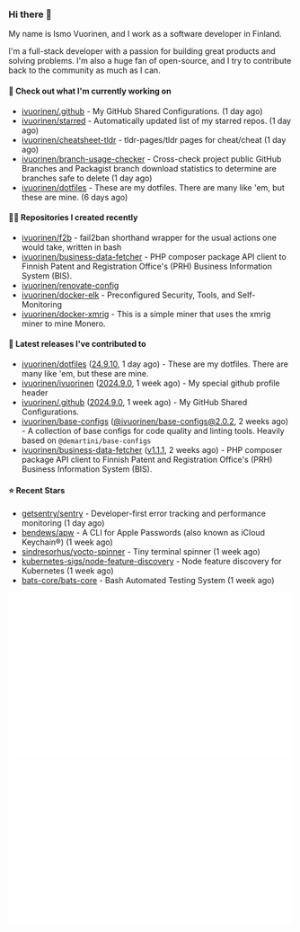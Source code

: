 ### Hi there 👋

My name is Ismo Vuorinen, and I work as a software developer in Finland.

I'm a full-stack developer with a passion for building great products and solving problems.
I'm also a huge fan of open-source, and I try to contribute back to the community as much as I can.

#### 👷 Check out what I'm currently working on

- [ivuorinen/.github](https://github.com/ivuorinen/.github) - My GitHub Shared Configurations. (1 day ago)
- [ivuorinen/starred](https://github.com/ivuorinen/starred) - Automatically updated list of my starred repos. (1 day ago)
- [ivuorinen/cheatsheet-tldr](https://github.com/ivuorinen/cheatsheet-tldr) - tldr-pages/tldr pages for cheat/cheat (1 day ago)
- [ivuorinen/branch-usage-checker](https://github.com/ivuorinen/branch-usage-checker) - Cross-check project public GitHub Branches and Packagist branch download statistics to determine are branches safe to delete (1 day ago)
- [ivuorinen/dotfiles](https://github.com/ivuorinen/dotfiles) - These are my dotfiles. There are many like &#39;em, but these are mine. (6 days ago)

#### 👨‍💻 Repositories I created recently

- [ivuorinen/f2b](https://github.com/ivuorinen/f2b) - fail2ban shorthand wrapper for the usual actions one would take, written in bash
- [ivuorinen/business-data-fetcher](https://github.com/ivuorinen/business-data-fetcher) - PHP composer package API client to Finnish Patent and Registration Office&#39;s (PRH) Business Information System (BIS).
- [ivuorinen/renovate-config](https://github.com/ivuorinen/renovate-config)
- [ivuorinen/docker-elk](https://github.com/ivuorinen/docker-elk) - Preconfigured Security, Tools, and Self-Monitoring
- [ivuorinen/docker-xmrig](https://github.com/ivuorinen/docker-xmrig) - This is a simple miner that uses the xmrig miner to mine Monero.

#### 🚀 Latest releases I've contributed to

- [ivuorinen/dotfiles](https://github.com/ivuorinen/dotfiles) ([24.9.10](https://github.com/ivuorinen/dotfiles/releases/tag/24.9.10), 1 day ago) - These are my dotfiles. There are many like &#39;em, but these are mine.
- [ivuorinen/ivuorinen](https://github.com/ivuorinen/ivuorinen) ([2024.9.0](https://github.com/ivuorinen/ivuorinen/releases/tag/2024.9.0), 1 week ago) - My special github profile header
- [ivuorinen/.github](https://github.com/ivuorinen/.github) ([2024.9.0](https://github.com/ivuorinen/.github/releases/tag/2024.9.0), 1 week ago) - My GitHub Shared Configurations.
- [ivuorinen/base-configs](https://github.com/ivuorinen/base-configs) ([@ivuorinen/base-configs@2.0.2](https://github.com/ivuorinen/base-configs/releases/tag/%40ivuorinen/base-configs%402.0.2), 2 weeks ago) - A collection of base configs for code quality and linting tools. Heavily based on `@demartini/base-configs`
- [ivuorinen/business-data-fetcher](https://github.com/ivuorinen/business-data-fetcher) ([v1.1.1](https://github.com/ivuorinen/business-data-fetcher/releases/tag/v1.1.1), 2 weeks ago) - PHP composer package API client to Finnish Patent and Registration Office&#39;s (PRH) Business Information System (BIS).

#### ⭐ Recent Stars

- [getsentry/sentry](https://github.com/getsentry/sentry) - Developer-first error tracking and performance monitoring (1 day ago)
- [bendews/apw](https://github.com/bendews/apw) - A CLI for Apple Passwords (also known as iCloud Keychain®) (1 week ago)
- [sindresorhus/yocto-spinner](https://github.com/sindresorhus/yocto-spinner) - Tiny terminal spinner (1 week ago)
- [kubernetes-sigs/node-feature-discovery](https://github.com/kubernetes-sigs/node-feature-discovery) - Node feature discovery for Kubernetes (1 week ago)
- [bats-core/bats-core](https://github.com/bats-core/bats-core) - Bash Automated Testing System (1 week ago)

![Overview of my activity](https://raw.githubusercontent.com/ivuorinen/github-stats/master/generated/overview.svg)
![Languages I have been using](https://raw.githubusercontent.com/ivuorinen/github-stats/master/generated/languages.svg)

